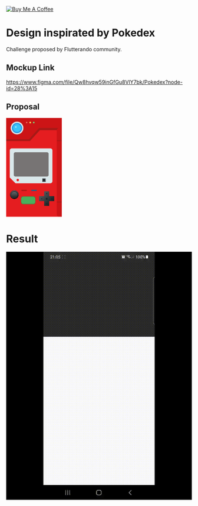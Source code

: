 
[![Buy Me A Coffee](https://img.shields.io/badge/Donate-Buy%20Me%20A%20Coffee-yellow.svg)](https://www.buymeacoffee.com/bwolf)

# Design inspirated by Pokedex

Challenge proposed by Flutterando community.

## Mockup Link
https://www.figma.com/file/Qw8hvqw59inGfGu8VlY7bk/Pokedex?node-id=28%3A15

## Proposal
<img src="screenshots/mockup.png" style="width:30%">

# Result
<img src="https://github.com/Bwolfs2/playing_with_animations/blob/master/doc_2021-02-14_21-17-20.gif" >
